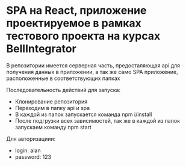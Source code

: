 # SPA на React, приложение проектируемое в рамках тестового проекта на курсах BellIntegrator

В репозитории имеется серверная часть, предосталяющая api для получения данных в приложении, а так же само SPA приложение, расположенные в соответствующих папках

Последовательность действий для запуска:

- Клонирование репозитория
- Переходим в папку api и spa
- В каждой из папок запускается команда npm i/install
- После подгрузки всех зависимостей, так же в каждой из папок запускаем команду npm start

Для авторизациии:

- login: alan
- password: 123
